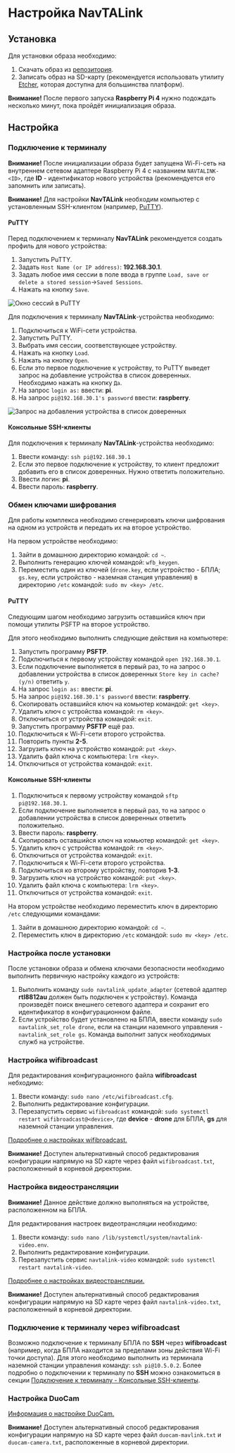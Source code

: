# Настройка NavTALink

## Установка

Для установки образа необходимо:

1. Скачать образ из [репозитория](https://github.com/CopterExpress/navtalink-ci-images/releases).
2. Записать образ на SD-карту (рекомендуется использовать утилиту [Etcher](https://www.balena.io/etcher/), которая доступна для большинства платформ).

**Внимание!** После первого запуска **Raspberry Pi 4** нужно подождать несколько минут, пока пройдёт инициализация образа.

## Настройка

### Подключение к терминалу

**Внимание!** После инициализации образа будет запущена Wi-Fi-сеть на внутреннем сетевом адаптере Raspberry Pi 4 с названием `NAVTALINK-<ID>`, где **ID** - идентификатор нового устройства (рекомендуется его запомнить или записать).

**Внимание!** Для настройки **NavTALink** необходим компьютер с установленным SSH-клиентом (например, [PuTTY](putty_setup.md)).

#### PuTTY

Перед подключением к терминалу **NavTALink** рекомендуется создать профиль для нового устройства:

1. Запустить PuTTY.
2. Задать `Host Name (or IP address)`: **192.168.30.1**.
3. Задать любое имя сессии в поле ввода в группе `Load, save or delete a stored session`→`Saved Sessions`.
4. Нажать на кнопку `Save`.

![Окно сессий в PuTTY](img/putty_navtalink.png)

Для подключения к терминалу **NavTALink**-устройства необходимо:

1. Подключиться к WiFi-сети устройства.
2. Запустить PuTTY.
3. Выбрать имя сессии, соответствующее устройству.
4. Нажать на кнопку `Load`.
5. Нажать на кнопку `Open`.
6. Если это первое подключение к устройству, то PuTTY выведет запрос на добавление устройства в список доверенных. Необходимо нажать на кнопку `Да`.
7. На запрос `login as:` ввести: **pi**.
8. На запрос `pi@192.168.30.1's password` ввести: **raspberry**.

![Запрос на добавления устройства в список доверенных](img/putty_security.png)

#### Консольные SSH-клиенты

Для подключения к терминалу **NavTALink**-устройства необходимо:

1. Ввести команду: `ssh pi@192.168.30.1`
2. Если это первое подключение к устройству, то клиент предложит добавить его в список доверенных. Нужно ответить положительно.
3. Ввести логин: **pi**.
4. Ввести пароль: **raspberry**.

### Обмен ключами шифрования

Для работы комплекса необходимо сгенерировать ключи шифрования на одном из устройств и передать их на второе устройство.

На первом устройстве необходимо:

1. Зайти в домашнюю директорию командой: `cd ~`.
2. Выполнить генерацию ключей командой: `wfb_keygen`.
3. Переместить один из ключей (`drone.key`, если устройство - БПЛА; `gs.key`, если устройство - наземная станция управления) в директорию `/etc` командой: `sudo mv <key> /etc`.

#### PuTTY

Следующим шагом необходимо загрузить оставшийся ключ при помощи утилиты PSFTP на второе устройство.

Для этого необходимо выполнить следующие действия на компьютере:

1. Запустить программу **PSFTP**.
2. Подключиться к первому устройству командой `open 192.168.30.1`.
3. Если подключение выполняется в первый раз, то на запрос о добавлении устройства в список доверенных `Store key in cache? (y/n)` ответить `y`.
4. На запрос `login as:` ввести: **pi**.
5. На запрос `pi@192.168.30.1's password` ввести: **raspberry**.
6. Скопировать оставшийся ключ на комьютер командой: `get <key>`.
7. Удалить ключ с устройства командой: `rm <key>`.
8. Отключиться от устройства командой: `exit`.
9. Запустить программу **PSFTP** ещё раз.
10. Подключиться к Wi-Fi-сети второго устройства.
11. Повторить пункты **2-5**.
12. Загрузить ключ на устройство командой: `put <key>`.
13. Удалить файл ключа с компьютера: `lrm <key>`.
14. Отключиться от устройства командой: `exit`.

#### Консольные SSH-клиенты

1. Подключиться к первому устройству командой `sftp pi@192.168.30.1`.
2. Если подключение выполняется в первый раз, то на запрос о добавлении устройства в список доверенных ответить положительно.
3. Ввести пароль: **raspberry**.
4. Скопировать оставшийся ключ на комьютер командой: `get <key>`.
5. Удалить ключ с устройства командой: `rm <key>`.
6. Отключиться от устройства командой: `exit`.
7. Подключиться к Wi-Fi-сети второго устройства.
8. Подключиться ко второму устройству, повторив **1-3**.
9. Загрузить ключ на устройство командой: `put <key>`.
10. Удалить файл ключа с компьютера: `lrm <key>`.
11. Отключиться от устройства командой: `exit`.

На втором устройстве необходимо переместить ключ в директорию `/etc` следующими командами:

1. Зайти в домашнюю директорию командой: `cd ~`.
2. Переместить ключ в директорию `/etc` командой: `sudo mv <key> /etc`.

### Настройка после установки

После установки образа и обмена ключами безопасности необходимо выполнить первичную настройку каждого из устройств:

1. Выполнить команду `sudo navtalink_update_adapter` (сетевой адаптер **rtl8812au** должен быть подключен к устройству). Команда произведёт поиск внешнего сетевого адаптера и сохранит его идентификатор в конфигурационном файле.
2. Если устройство будет установлено на БПЛА, ввести команду `sudo navtalink_set_role drone`, если на станции наземного управления - `navtalink_set_role gs`. Команда выполнит запуск необходимых служб на устройстве.

### Настройка wifibroadcast

Для редактирования конфигурационного файла **wifibroadcast** небходимо:

1. Ввести команду: `sudo nano /etc/wifibroadcast.cfg`.
2. Выполнить редактирование конфигурации.
3. Перезапустить сервис `wifibroadcast` командой: `sudo systemctl restart wifibroadcast@<device>`, где **device** - **drone** для БПЛА, **gs** для наземной станции управления.

[Подробнее о настройках wifibroadcast.](wifibroadcast_config.md)

**Внимание!** Доступен альтернативный способ редактирования конфигурации напрямую на SD карте через файл `wifibroadcast.txt`, расположенный в корневой директории.

### Настройка видеострансляции

**Внимание!** Данное действие должно выполняться на устройстве, расположенном на БПЛА.

Для редактирования настроек видеотрансляции необходимо:

1. Ввести команду: `sudo nano /lib/systemctl/system/navtalink-video.env`.
2. Выполнить редактирование конфигурации.
3. Перезапустить сервис `navtalink-video` командой: `sudo systemctl restart navtalink-video`.

[Подробнее о настройках видеострансляции.](navtalink_video.md)

**Внимание!** Доступен альтернативный способ редактирования конфигурации напрямую на SD карте через файл `navtalink-video.txt`, расположенный в корневой директории.

### Подключение к терминалу через wifibroadcast

Возможно подключение к терминалу БПЛА по **SSH** через **wifibroadcast** (например, когда БПЛА находится за пределами зоны действия Wi-Fi точки доступа). Для этого необходимо выполнить из терминала наземной станции управления команду: `ssh pi@10.5.0.2`. Более подробно о подключении к терминалу по **SSH** можно ознакомиться в секции [Подключение к терминалу - Консольные SSH-клиенты](#Консольные-SSH-клиенты).

### Настройка DuoCam

[Информация о настройке DuoCam.](duocam.md)

**Внимание!** Доступен альтернативный способ редактирования конфигурации напрямую на SD карте через файл `duocam-mavlink.txt` и `duocam-camera.txt`, расположенные в корневой директории.
